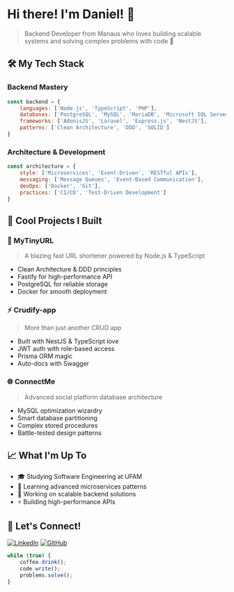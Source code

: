 # Hi there! I'm Daniel! 👋

> Backend Developer from Manaus who loves building scalable systems and solving complex problems with code 🚀

## 🛠️ My Tech Stack

### Backend Mastery
```javascript
const backend = {
    languages: ['Node.js', 'TypeScript', 'PHP'],
    databases: ['PostgreSQL', 'MySQL', 'MariaDB', 'Microsoft SQL Server', 'Redis'],
    frameworks: ['AdonisJS', 'Laravel', 'Express.js', 'NestJS'],
    patterns: ['Clean Architecture', 'DDD', 'SOLID']
}
```

### Architecture & Development
```javascript
const architecture = {
    style: ['Microservices', 'Event-Driven', 'RESTful APIs'],
    messaging: ['Message Queues', 'Event-Based Communication'],
    devOps: ['Docker', 'Git'],
    practices: ['CI/CD', 'Test-Driven Development']
}
```

## 🚀 Cool Projects I Built

### 🔗 MyTinyURL
> A blazing fast URL shortener powered by Node.js & TypeScript
- Clean Architecture & DDD principles
- Fastify for high-performance API
- PostgreSQL for reliable storage
- Docker for smooth deployment

### ⚡ Crudify-app
> More than just another CRUD app
- Built with NestJS & TypeScript love
- JWT auth with role-based access
- Prisma ORM magic
- Auto-docs with Swagger

### 🌐 ConnectMe
> Advanced social platform database architecture
- MySQL optimization wizardry
- Smart database partitioning
- Complex stored procedures
- Battle-tested design patterns

## 📈 What I'm Up To
- 🎓 Studying Software Engineering at UFAM
- 🌱 Learning advanced microservices patterns
- 🔭 Working on scalable backend solutions
- ⚡ Building high-performance APIs

## 💬 Let's Connect!
[![LinkedIn](https://img.shields.io/badge/LinkedIn-0077B5?style=for-the-badge&logo=linkedin&logoColor=white)](https://www.linkedin.com)
[![GitHub](https://img.shields.io/badge/GitHub-100000?style=for-the-badge&logo=github&logoColor=white)](https://github.com)

```javascript
while (true) {
    coffee.drink();
    code.write();
    problems.solve();
}
```